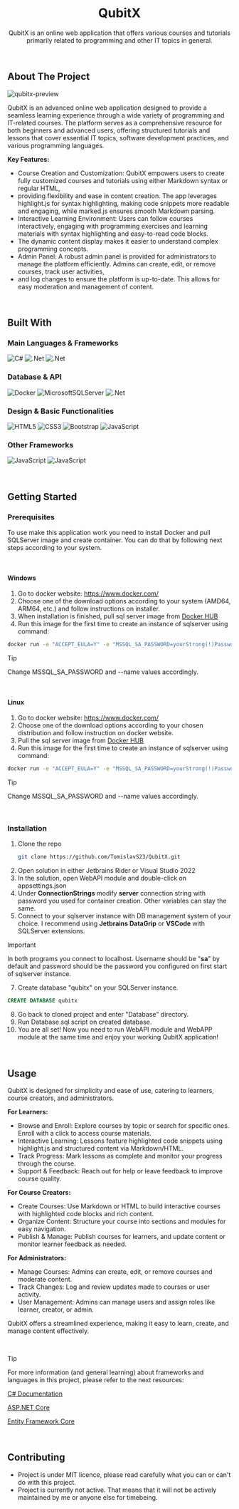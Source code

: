 <!-- PROJECT LOGO -->
<div align="center">

# QubitX

  <p align="center">
    QubitX is an online web application that offers various courses and tutorials primarily related to programming and other IT topics in general. 
  </p>
</div>

&nbsp;

<!-- ABOUT THE PROJECT -->
## About The Project

![qubitx-preview](https://github.com/user-attachments/assets/e3a69795-1041-454a-91b8-255b0504bdba)


QubitX is an advanced online web application designed to provide a seamless learning experience through a wide variety of programming and IT-related courses. 
The platform serves as a comprehensive resource for both beginners and advanced users, offering structured tutorials and lessons that cover essential IT topics,
software development practices, and various programming languages.

**Key Features:**
- Course Creation and Customization: QubitX empowers users to create fully customized courses and tutorials using either Markdown syntax or regular HTML,
- providing flexibility and ease in content creation. The app leverages highlight.js for syntax highlighting, making code snippets more readable and engaging, while marked.js ensures smooth Markdown parsing.
- Interactive Learning Environment: Users can follow courses interactively, engaging with programming exercises and learning materials with syntax highlighting and easy-to-read code blocks.
- The dynamic content display makes it easier to understand complex programming concepts.
- Admin Panel: A robust admin panel is provided for administrators to manage the platform efficiently. Admins can create, edit, or remove courses, track user activities,
- and log changes to ensure the platform is up-to-date. This allows for easy moderation and management of content.

&nbsp;

## Built With

### Main Languages & Frameworks
![C#](https://img.shields.io/badge/c%23-%23239120.svg?style=for-the-badge&logo=csharp&logoColor=white)
![.Net](https://img.shields.io/badge/.NET-5C2D91?style=for-the-badge&logo=.net&logoColor=white)
![.Net](https://img.shields.io/badge/ASP.NET-5C2D91?style=for-the-badge&logo=.net&logoColor=white)

### Database & API
![Docker](https://img.shields.io/badge/docker-%230db7ed.svg?style=for-the-badge&logo=docker&logoColor=white)
![MicrosoftSQLServer](https://img.shields.io/badge/Microsoft%20SQL%20Server-CC2927?style=for-the-badge&logo=microsoft%20sql%20server&logoColor=white)
![.Net](https://img.shields.io/badge/EF-5C2D91?style=for-the-badge&logo=.net&logoColor=white)

### Design & Basic Functionalities
![HTML5](https://img.shields.io/badge/html5-%23E34F26.svg?style=for-the-badge&logo=html5&logoColor=white)
![CSS3](https://img.shields.io/badge/css3-%231572B6.svg?style=for-the-badge&logo=css3&logoColor=white)
![Bootstrap](https://img.shields.io/badge/bootstrap-%238511FA.svg?style=for-the-badge&logo=bootstrap&logoColor=white)
![JavaScript](https://img.shields.io/badge/javascript-%23323330.svg?style=for-the-badge&logo=javascript&logoColor=%23F7DF1E)

### Other Frameworks
![JavaScript](https://img.shields.io/badge/Highlight.js-%23323330.svg?style=for-the-badge&logo=javascript&logoColor=%23F7DF1E)
![JavaScript](https://img.shields.io/badge/markedjs-%23323330.svg?style=for-the-badge&logo=javascript&logoColor=%23F7DF1E)

&nbsp;

<!-- GETTING STARTED -->
## Getting Started

### Prerequisites

To use make this application work you need to install Docker and pull SQLServer image and create container. You can do that by following next steps according to your system.

&nbsp;

#### Windows

1. Go to docker website: https://www.docker.com/
2. Choose one of the download options according to your system (AMD64, ARM64, etc.) and follow instructions on installer.
3. When installation is finished, pull sql server image from [Docker HUB](https://hub.docker.com/r/microsoft/mssql-server)
4. Run this image for the first time to create an instance of sqlserver using command:

  ```sh
  docker run -e "ACCEPT_EULA=Y" -e "MSSQL_SA_PASSWORD=yourStrong(!)Password" -p 1433:1433 --name your-container-name -d mcr.microsoft.com/mssql/server
  ```

> [!TIP]
> Change MSSQL_SA_PASSWORD and --name values accordingly.

&nbsp;

#### Linux
1. Go to docker website: https://www.docker.com/
2. Choose one of the download options according to your chosen distribution and follow instruction on docker website.
3. Pull the sql server image from [Docker HUB](https://hub.docker.com/r/microsoft/mssql-server)
4. Run this image for the first time to create an instance of sqlserver using command:

  ```sh
  docker run -e "ACCEPT_EULA=Y" -e "MSSQL_SA_PASSWORD=yourStrong(!)Password" -p 1433:1433 --name your-container-name -d mcr.microsoft.com/mssql/server
  ```

> [!TIP]
> Change MSSQL_SA_PASSWORD and --name values accordingly.

&nbsp;

### Installation

1. Clone the repo
   ```sh
   git clone https://github.com/TomislavS23/QubitX.git
   ```
3. Open solution in either Jetbrains Rider or Visual Studio 2022
4. In the solution, open WebAPI module and double-click on appsettings.json
5. Under **ConnectionStrings** modify **server** connection string with password you used for container creation. Other variables can stay the same.
6. Connect to your sqlserver instance with DB management system of your choice. I recommend using **Jetbrains DataGrip** or **VSCode** with SQLServer extensions.

> [!IMPORTANT]
> In both programs you connect to localhost. Username should be "**sa**" by default and password should be the password you configured on first start of sqlserver instance.
>
7. Create database "qubitx" on your SQLServer instance.
  ```sql
  CREATE DATABASE qubitx
  ```
8. Go back to cloned project and enter "Database" directory.
9. Run Database.sql script on created database.
10. You are all set! Now you need to run WebAPI module and WebAPP module at the same time and enjoy your working QubitX application!

&nbsp;

<!-- USAGE EXAMPLES -->
## Usage

QubitX is designed for simplicity and ease of use, catering to learners, course creators, and administrators.

**For Learners:**
- Browse and Enroll: Explore courses by topic or search for specific ones. Enroll with a click to access course materials.
- Interactive Learning: Lessons feature highlighted code snippets using highlight.js and structured content via Markdown/HTML.
- Track Progress: Mark lessons as complete and monitor your progress through the course.
- Support & Feedback: Reach out for help or leave feedback to improve course quality.

**For Course Creators:**
- Create Courses: Use Markdown or HTML to build interactive courses with highlighted code blocks and rich content.
- Organize Content: Structure your course into sections and modules for easy navigation.
- Publish & Manage: Publish courses for learners, and update content or monitor learner feedback as needed.

**For Administrators:**
- Manage Courses: Admins can create, edit, or remove courses and moderate content.
- Track Changes: Log and review updates made to courses or user activity.
- User Management: Admins can manage users and assign roles like learner, creator, or admin.

QubitX offers a streamlined experience, making it easy to learn, create, and manage content effectively.

&nbsp;

> [!TIP]
> For more information (and general learning) about frameworks and languages in this project, please refer to the next resources:
> 
> [C# Documentation](https://learn.microsoft.com/en-us/dotnet/csharp/tour-of-csharp/)
> 
> [ASP.NET Core](https://learn.microsoft.com/en-us/aspnet/core/?view=aspnetcore-8.0)
> 
> [Entity Framework Core](https://learn.microsoft.com/en-us/ef/)
>
> 

&nbsp;

<!-- CONTRIBUTING -->
## Contributing
- Project is under MIT licence, please read carefully what you can or can't do with this project.
- Project is currently not active. That means that it will not be actively maintained by me or anyone else for timebeing.

&nbsp;

<!-- CONTACT -->

<!--
## Contact

name - handle for something - email@email_client.com

Project Link: //

<p align="right">(<a href="#readme-top">back to top</a>)</p>
-->
